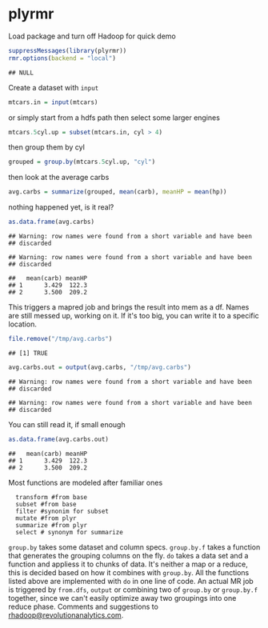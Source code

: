 plyrmr
=====

Load package and turn off Hadoop for quick demo

```r
suppressMessages(library(plyrmr))
rmr.options(backend = "local")
```

```
## NULL
```


Create a dataset with `input`


```r
mtcars.in = input(mtcars)
```


or simply start from a hdfs path then select some larger engines


```r
mtcars.5cyl.up = subset(mtcars.in, cyl > 4)
```


then group them by cyl


```r
grouped = group.by(mtcars.5cyl.up, "cyl")
```


then look at the average carbs


```r
avg.carbs = summarize(grouped, mean(carb), meanHP = mean(hp))
```


nothing happened yet, is it real?


```r
as.data.frame(avg.carbs)
```

```
## Warning: row names were found from a short variable and have been
## discarded
```

```
## Warning: row names were found from a short variable and have been
## discarded
```

```
##   mean(carb) meanHP
## 1      3.429  122.3
## 2      3.500  209.2
```


This triggers a mapred job and brings the result into mem as a df. Names are still messed up, working on it. If it's too big, you can write it to a specific location.


```r
file.remove("/tmp/avg.carbs")
```

```
## [1] TRUE
```

```r
avg.carbs.out = output(avg.carbs, "/tmp/avg.carbs")
```

```
## Warning: row names were found from a short variable and have been
## discarded
```

```
## Warning: row names were found from a short variable and have been
## discarded
```


You can still read it, if small enough


```r
as.data.frame(avg.carbs.out)
```

```
##   mean(carb) meanHP
## 1      3.429  122.3
## 2      3.500  209.2
```


Most functions are modeled after familiar ones

```
  transform #from base
  subset #from base
  filter #synonim for subset
  mutate #from plyr
  summarize #from plyr
  select # synonym for summarize
```

`group.by` takes some dataset and column specs. `group.by.f` takes a function that generates the grouping columns on the fly.
`do` takes a data set and a function and appliess it to chunks of data. It's neither a map or a reduce, this is decided based on 
how it combines with `group.by`. All the functions listed above are implemented with `do` in one line of code. An actual MR job 
is triggered by `from.dfs`, `output` or combining two of `group.by` or `group.by.f` together, since we can't easily optimize
away two groupings into one reduce phase. Comments and suggestions to rhadoop@revolutionanalytics.com.
